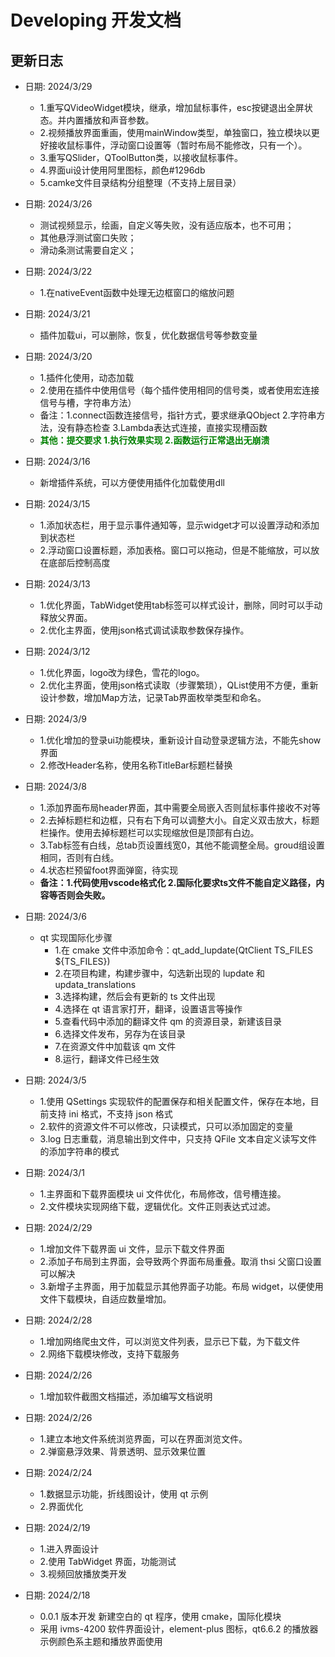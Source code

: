 # Developing 开发文档

## 更新日志
+ 日期: 2024/3/29
    - 1.重写QVideoWidget模块，继承，增加鼠标事件，esc按键退出全屏状态。并内置播放和声音参数。
    - 2.视频播放界面重画，使用mainWindow类型，单独窗口，独立模块以更好接收鼠标事件，浮动窗口设置等（暂时布局不能修改，只有一个）。
    - 3.重写QSlider，QToolButton类，以接收鼠标事件。
    - 4.界面ui设计使用阿里图标，颜色#1296db
    - 5.camke文件目录结构分组整理（不支持上层目录）

+ 日期: 2024/3/26
    - 测试视频显示，绘画，自定义等失败，没有适应版本，也不可用；
    - 其他悬浮测试窗口失败；
    - 滑动条测试需要自定义；
    
+ 日期: 2024/3/22
    - 1.在nativeEvent函数中处理无边框窗口的缩放问题

+ 日期: 2024/3/21
    - 插件加载ui，可以删除，恢复，优化数据信号等参数变量
 
+ 日期: 2024/3/20   
    - 1.插件化使用，动态加载
    - 2.使用在插件中使用信号（每个插件使用相同的信号类，或者使用宏连接信号与槽，字符串方法）
    - 备注：1.connect函数连接信号，指针方式，要求继承QObject 2.字符串方法，没有静态检查 3.Lambda表达式连接，直接实现槽函数
    + <span style="color:green;">**其他：提交要求 1.执行效果实现 2.函数运行正常退出无崩溃**</span>
    
+ 日期: 2024/3/16  
    - 新增插件系统，可以方便使用插件化加载使用dll

+ 日期: 2024/3/15

    - 1.添加状态栏，用于显示事件通知等，显示widget才可以设置浮动和添加到状态栏
    - 2.浮动窗口设置标题，添加表格。窗口可以拖动，但是不能缩放，可以放在底部后控制高度
    
+ 日期: 2024/3/13
    
    - 1.优化界面，TabWidget使用tab标签可以样式设计，删除，同时可以手动释放父界面。
    - 2.优化主界面，使用json格式调试读取参数保存操作。

+ 日期: 2024/3/12
    
    - 1.优化界面，logo改为绿色，雪花的logo。
    - 2.优化主界面，使用json格式读取（步骤繁琐），QList使用不方便，重新设计参数，增加Map方法，记录Tab界面枚举类型和命名。
    
+ 日期: 2024/3/9
    
    - 1.优化增加的登录ui功能模块，重新设计自动登录逻辑方法，不能先show界面
    - 2.修改Header名称，使用名称TitleBar标题栏替换

+ 日期: 2024/3/8

    - 1.添加界面布局header界面，其中需要全局嵌入否则鼠标事件接收不对等
    - 2.去掉标题栏和边框，只有右下角可以调整大小。自定义双击放大，标题栏操作。使用去掉标题栏可以实现缩放但是顶部有白边。
    - 3.Tab标签有白线，总tab页设置线宽0，其他不能调整全局。groud组设置相同，否则有白线。
    - 4.状态栏预留foot界面弹窗，待实现
    * **备注：1.代码使用vscode格式化 2.国际化要求ts文件不能自定义路径，内容等否则会失败。**

+ 日期: 2024/3/6

  - qt 实现国际化步骤
    - 1.在 cmake 文件中添加命令：qt_add_lupdate(QtClient TS_FILES ${TS_FILES})
    - 2.在项目构建，构建步骤中，勾选新出现的 lupdate 和 updata_translations
    - 3.选择构建，然后会有更新的 ts 文件出现
    - 4.选择在 qt 语言家打开，翻译，设置语言等操作
    - 5.查看代码中添加的翻译文件 qm 的资源目录，新建该目录
    - 6.选择文件发布，另存为在该目录
    - 7.在资源文件中加载该 qm 文件
    - 8.运行，翻译文件已经生效

+ 日期: 2024/3/5

  - 1.使用 QSettings 实现软件的配置保存和相关配置文件，保存在本地，目前支持 ini 格式，不支持 json 格式
  - 2.软件的资源文件不可以修改，只读模式，只可以添加固定的变量
  - 3.log 日志重载，消息输出到文件中，只支持 QFile 文本自定义读写文件的添加字符串的模式

+ 日期: 2024/3/1

  - 1.主界面和下载界面模块 ui 文件优化，布局修改，信号槽连接。
  - 2.文件模块实现网络下载，逻辑优化。文件正则表达式过滤。

+ 日期: 2024/2/29

  - 1.增加文件下载界面 ui 文件，显示下载文件界面
  - 2.添加子布局到主界面，会导致两个界面布局重叠。取消 thsi 父窗口设置可以解决
  - 3.新增子主界面，用于加载显示其他界面子功能。布局 widget，以便使用文件下载模块，自适应数量增加。

+ 日期: 2024/2/28

  - 1.增加网络爬虫文件，可以浏览文件列表，显示已下载，为下载文件
  - 2.网络下载模块修改，支持下载服务

+ 日期: 2024/2/26

  - 1.增加软件截图文档描述，添加编写文档说明

+ 日期: 2024/2/26

  - 1.建立本地文件系统浏览界面，可以在界面浏览文件。
  - 2.弹窗悬浮效果、背景透明、显示效果位置

+ 日期: 2024/2/24

  - 1.数据显示功能，折线图设计，使用 qt 示例
  - 2.界面优化

+ 日期: 2024/2/19

  - 1.进入界面设计
  - 2.使用 TabWidget 界面，功能测试
  - 3.视频回放播放类开发

+ 日期: 2024/2/18

  - 0.0.1 版本开发 新建空白的 qt 程序，使用 cmake，国际化模块
  - 采用 ivms-4200 软件界面设计，element-plus 图标，qt6.6.2 的播放器示例颜色系主题和播放界面使用
